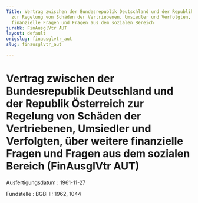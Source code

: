 ```yaml
---
Title: Vertrag zwischen der Bundesrepublik Deutschland und der Republik Österreich
  zur Regelung von Schäden der Vertriebenen, Umsiedler und Verfolgten, über weitere
  finanzielle Fragen und Fragen aus dem sozialen Bereich
jurabk: FinAusglVtr AUT
layout: default
origslug: finausglvtr_aut
slug: finausglvtr_aut

---
```


# Vertrag zwischen der Bundesrepublik Deutschland und der Republik Österreich zur Regelung von Schäden der Vertriebenen, Umsiedler und Verfolgten, über weitere finanzielle Fragen und Fragen aus dem sozialen Bereich (FinAusglVtr AUT)

Ausfertigungsdatum
:   1961-11-27

Fundstelle
:   BGBl II: 1962, 1044

